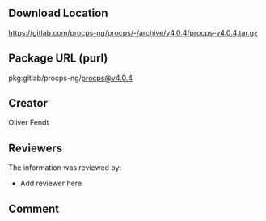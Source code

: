 ## Download Location

https://gitlab.com/procps-ng/procps/-/archive/v4.0.4/procps-v4.0.4.tar.gz

## Package URL (purl)

pkg:gitlab/procps-ng/procps@v4.0.4

## Creator

Oliver Fendt

## Reviewers

The information was reviewed by:

* Add reviewer here

## Comment

